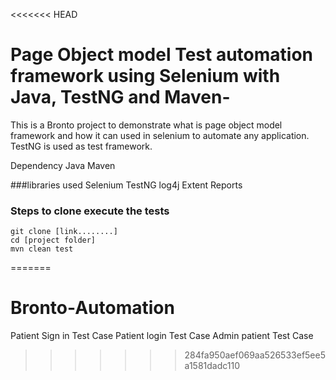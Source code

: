 <<<<<<< HEAD
# Page Object model Test automation framework using Selenium with Java, TestNG and Maven-
This is a  Bronto project to demonstrate what is page object model framework and how it can used in selenium to automate any application.
TestNG is used as test framework.

Dependency
Java
Maven

###libraries used
Selenium
TestNG
log4j
Extent Reports

### Steps to clone execute the tests
```
git clone [link........]
cd [project folder]
mvn clean test

```
=======
# Bronto-Automation
Patient Sign in Test Case
Patient login Test Case
Admin patient Test Case
>>>>>>> 284fa950aef069aa526533ef5ee5a1581dadc110
